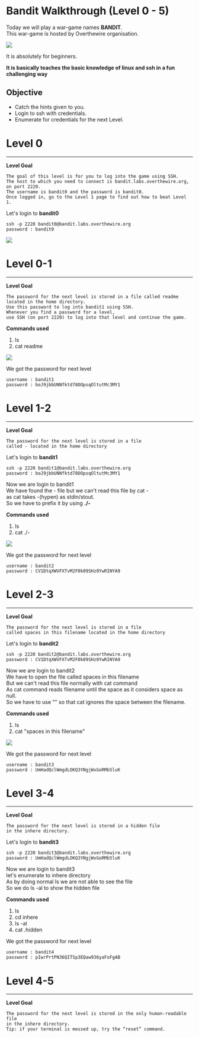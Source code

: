 # Bandit Walkthrough (Level 0 - 5)  
  
Today we will play a war-game names **BANDIT**.  
This war-game is hosted by Overthewire organisation.  

![](/photos/bandit-photos/cat.png)

It is absolutely for beginners.  

**It is basically teaches the basic knowledge of linux and ssh in a fun challenging way**

## Objective 
  
* Catch the hints given to you. 
* Login to ssh with credentials.
* Enumerate for credentials for the next Level.

# Level 0
** **
**Level Goal**
```
The goal of this level is for you to log into the game using SSH.  
The host to which you need to connect is bandit.labs.overthewire.org,  
on port 2220.  
The username is bandit0 and the password is bandit0.   
Once logged in, go to the Level 1 page to find out how to beat Level 1.
```
  
Let's login to **bandit0**
```
ssh -p 2220 bandit0@bandit.labs.overthewire.org
password : bandit0
```

![](/photos/bandit-photos/bandit0.png)

# Level 0-1
** **
**Level Goal**
```
The password for the next level is stored in a file called readme  
located in the home directory.  
Use this password to log into bandit1 using SSH.
Whenever you find a password for a level,
use SSH (on port 2220) to log into that level and continue the game.
```

**Commands used**
1. ls
2. cat readme

![](/photos/bandit-photos/bandit0-1.png)

We got the password for next level
```
username : bandit1
password : boJ9jbbUNNfktd78OOpsqOltutMc3MY1
```

# Level 1-2
** **
**Level Goal**
```
The password for the next level is stored in a file  
called - located in the home directory
```

Let's login to **bandit1**
```
ssh -p 2220 bandit1@bandit.labs.overthewire.org
password : boJ9jbbUNNfktd78OOpsqOltutMc3MY1
```

Now we are login to bandit1  
We have found the - file but we can't read this file by cat -      
as cat takes -(hypen) as stdin/stout.  
So we have to prefix it by using **./-**

**Commands used**
1. ls
2. cat ./-

![](/photos/bandit-photos/bandit1-2.png)

We got the password for next level
```
username : bandit2
password : CV1DtqXWVFXTvM2F0k09SHz0YwRINYA9
```

# Level 2-3
** **
**Level Goal**
```
The password for the next level is stored in a file  
called spaces in this filename located in the home directory
```

Let's login to **bandit2**
```
ssh -p 2220 bandit2@bandit.labs.overthewire.org
password : CV1DtqXWVFXTvM2F0k09SHz0YwRINYA9
```

Now we are login to bandit2  
We have to open the file called spaces in this filename  
But we can't read this file normally with cat command  
As cat command reads filename until the space as it considers space as null.    
So we have to use "" so that cat ignores the space between the filename.

**Commands used**
1. ls
2. cat "spaces in this filename"

![](/photos/bandit-photos/bandit2-3.png)

We got the password for next level
```
username : bandit3
password : UmHadQclWmgdLOKQ3YNgjWxGoRMb5luK
```

# Level 3-4
** **
**Level Goal**
```
The password for the next level is stored in a hidden file  
in the inhere directory.
```

Let's login to **bandit3**
```
ssh -p 2220 bandit3@bandit.labs.overthewire.org
password : UmHadQclWmgdLOKQ3YNgjWxGoRMb5luK
```

Now we are login to bandit3  
let's enumerate to inhere directory  
As by doing normal ls we are not able to see the file  
So we do ls -al to show the hidden file  

**Commands used**
1. ls
2. cd inhere
3. ls -al
4. cat .hidden

We got the password for next level
```
username : bandit4
password : pIwrPrtPN36QITSp3EQaw936yaFoFgAB
```

# Level 4-5
** **
**Level Goal**
```
The password for the next level is stored in the only human-readable file  
in the inhere directory.   
Tip: if your terminal is messed up, try the “reset” command.
```

